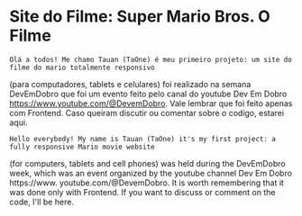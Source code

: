 # Site do Filme: Super Mario Bros. O Filme

	Olá a todos! Me chamo Tauan (TaOne) é meu primeiro projeto: um site do filme do mario totalmente responsivo 
(para computadores, tablets e celulares) foi realizado na semana DevEmDobro que foi um evento feito pelo canal do 
youtube Dev Em Dobro https://www.youtube.com/@DevemDobro. Vale lembrar que foi feito apenas com Frontend.
	Caso queiram discutir ou comentar sobre o codigo, estarei aqui.


	Hello everybody! My name is Tauan (TaOne) it's my first project: a fully responsive Mario movie website 
(for computers, tablets and cell phones) was held during the DevEmDobro week, which was an event organized by the 
youtube channel Dev Em Dobro https://www. youtube.com/@DevemDobro. It is worth remembering that it was done only with Frontend.
	If you want to discuss or comment on the code, I'll be here.
